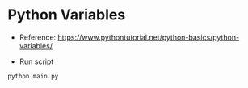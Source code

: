 # Python Variables

- Reference: https://www.pythontutorial.net/python-basics/python-variables/

- Run script

```python
python main.py
```
